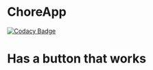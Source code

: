 # ChoreApp

[![Codacy Badge](https://api.codacy.com/project/badge/Grade/65d4f9cfb2814fb88c77fe07128c3be9)](https://app.codacy.com/manual/MakingYouCount/ChoreApp?utm_source=github.com&utm_medium=referral&utm_content=MakingYouCount/ChoreApp&utm_campaign=Badge_Grade_Dashboard)

# Has a button that works
